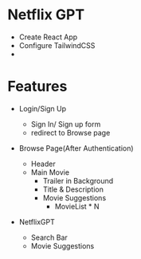 # Netflix GPT

- Create React App
- Configure TailwindCSS
- 


# Features 
- Login/Sign Up
    - Sign In/ Sign up form
    - redirect to Browse page
- Browse Page(After Authentication)
    - Header 
    - Main Movie
        - Trailer in Background
        - Title & Description
        - Movie Suggestions
            - MovieList * N

- NetflixGPT
    - Search Bar
    - Movie Suggestions